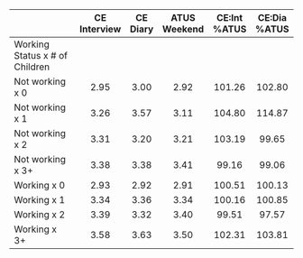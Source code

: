 
|                      | CE<br>Interview |  CE<br>Diary | ATUS<br>Weekend | CE:Int<br>%ATUS | CE:Dia<br>%ATUS |
| -------------------- | :----------: | :----------: | :----------: | :----------: | :----------: |
| Working Status x # of Children |              |              |              |              |              |
| Not working x 0      |         2.95 |         3.00 |         2.92 |       101.26 |       102.80 |
| Not working x 1      |         3.26 |         3.57 |         3.11 |       104.80 |       114.87 |
| Not working x 2      |         3.31 |         3.20 |         3.21 |       103.19 |        99.65 |
| Not working x 3+     |         3.38 |         3.38 |         3.41 |        99.16 |        99.06 |
| Working x 0          |         2.93 |         2.92 |         2.91 |       100.51 |       100.13 |
| Working x 1          |         3.34 |         3.36 |         3.34 |       100.16 |       100.85 |
| Working x 2          |         3.39 |         3.32 |         3.40 |        99.51 |        97.57 |
| Working x 3+         |         3.58 |         3.63 |         3.50 |       102.31 |       103.81 |

